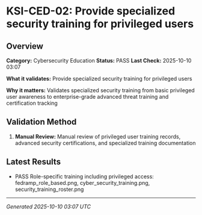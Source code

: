 # KSI-CED-02: Provide specialized security training for privileged users

## Overview

**Category:** Cybersecurity Education
**Status:** PASS
**Last Check:** 2025-10-10 03:07

**What it validates:** Provide specialized security training for privileged users

**Why it matters:** Validates specialized security training from basic privileged user awareness to enterprise-grade advanced threat training and certification tracking

## Validation Method

1. **Manual Review:** Manual review of privileged user training records, advanced security certifications, and specialized training documentation

## Latest Results

- PASS Role-specific training including privileged access: fedramp_role_based.png, cyber_security_training.png, security_training_roster.png

---
*Generated 2025-10-10 03:07 UTC*